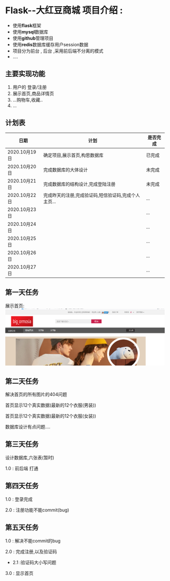 # Flask--大红豆商城 项目介绍 :
- 使用**flask**框架
- 使用**mysql**数据库
- 使用**github**管理项目
- 使用**redis**数据库缓存用户session数据
- 项目分为前台 , 后台 ,采用前后端不分离的模式
- ....
## 主要实现功能
1. 用户的 登录/注册
2. 展示首页,商品详情页
3. ...购物车,收藏..
4. ...
## 计划表

|  日期   | 计划  |  是否完成|
|  ----  | ----  |   ----  | 
| 2020.10月19日  | 确定项目,展示首页,构思数据库| 已完成  |
| 2020.10月20日  | 完成数据库的大体设计 |   未完成  |
| 2020.10月21日  | 完成数据库的结构设计,完成登陆注册 |   未完成  |
| 2020.10月22日  | 完成昨天的注册,完成验证码,短信验证码,完成个人主页...|   ...  |
| 2020.10月23日  |  |   ...  |
| 2020.10月24日  |  |   ...  |
| 2020.10月25日  |  |   ...  |
| 2020.10月26日  |  |   ...  |
| 2020.10月27日  |  |   ...  |



## 第一天任务
展示首页: ![alt 属性文本](result_img/001.png)




## 第二天任务
解决首页的所有图片的404问题

首页显示12个真实数据(最新的12个衣服(男装))

首页显示12个真实数据(最新的12个衣服(女装))

数据库设计有点问题....


## 第三天任务

设计数据库,六张表(暂时)

1.0 : 前后端 打通

## 第四天任务
1.0 : 登录完成

2.0 : 注册功能不能commit(bug)

## 第五天任务
1.0 : 解决不能commit的bug

2.0 : 完成注册,以及验证码
- 2.1 :验证码大小写问题

3.0 : 显示首页